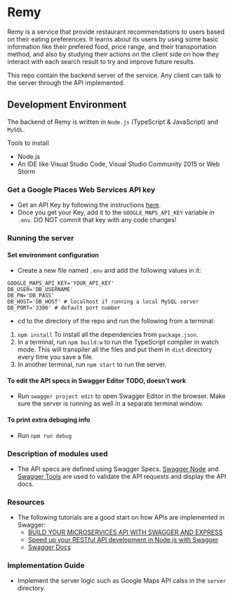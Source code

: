 # Remy

Remy is a service that provide restaurant recommendations to users based on their eating preferences.
It learns about its users by using some basic information like their prefered food, price range, and their transportation method, and also by studying their actions on the client side on how they interact with each search result to try and improve future results.

This repo contain the backend server of the service. Any client can talk to the server through the API implemented.

## Development Environment

The backend of Remy is written in `Node.js` (TypeScript & JavaScript) and `MySQL`.

Tools to install
* Node.js
* An IDE like Visual Studio Code, Visual Studio Community 2015 or Web Storm

### Get a Google Places Web Services API key
* Get an API Key by following the instructions [here](https://developers.google.com/places/web-service/get-api-key).
* Once you get your Key, add it to the `GOOGLE_MAPS_API_KEY` variable in `.env`. DO NOT commit that key with any code changes!

### Running the server

#### Set environment configuration
* Create a new file named `.env` and add the following values in it:

```
GOOGLE_MAPS_API_KEY='YOUR_API_KEY'
DB_USER='DB_USERNAME'
DB_PW='DB_PASS'
DB_HOST='DB_HOST' # localhost if running a local MySQL server
DB_PORT='3306' # default port number
```

* cd to the directory of the repo and run the following from a terminal:
1. `npm install` To install all the dependencies from `package.json`.
2. In a terminal, run `npm build:w` to run the TypeScript compiler in watch mode. This will transpiler all the files and put them in `dist` directory every time you save a file.
3. In another terminal, run `npm start` to run the server.

#### To edit the API specs in Swagger Editor TODO, doesn't work
* Run `swagger project edit` to open Swagger Editor in the browser. Make sure the server is running as well in a separate terminal window.

#### To print extra debuging info
* Run `npm run debug`

### Description of modules used
* The API specs are defined using Swagger Specs. [Swagger Node](https://github.com/swagger-api/swagger-node/)
and [Swagger Tools](https://github.com/apigee-127/swagger-tools) are used to validate the API requests and display the API docs.

### Resources

* The following tutorials are a good start on how APIs are implemented in Swagger:
  - [BUILD YOUR MICROSERVICES API WITH SWAGGER AND EXPRESS](http://robferguson.org/2015/06/06/build-your-microservices-api-with-swagger/)
  - [Speed up your RESTful API development in Node.js with Swagger](https://scotch.io/tutorials/speed-up-your-restful-api-development-in-node-js-with-swagger)
  - [Swagger Docs](https://github.com/swagger-api/swagger-node/blob/master/docs/README.md)

### Implementation Guide

* Implement the server logic such as Google Maps API calss in the `server` directory.
